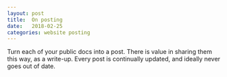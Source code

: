 ```yaml
---
layout: post
title:	On posting 
date:   2018-02-25
categories: website posting
---
```


Turn each of your public docs into a post.
There is value in sharing them this way, as a write-up.
Every post is continually updated, and ideally never goes out of date.
